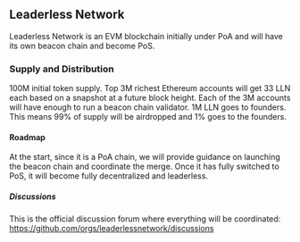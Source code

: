 ## Leaderless Network

Leaderless Network is an EVM blockchain initially under PoA and will have its own beacon chain and become PoS.

### Supply and Distribution 

100M initial token supply.
Top 3M richest Ethereum accounts will get 33 LLN each based on a snapshot at a future block height. Each of the 3M accounts will have enough to run a beacon chain validator. 1M LLN goes to founders. This means 99% of supply will be airdropped and 1% goes to the founders.

#### Roadmap

At the start, since it is a PoA chain, we will provide guidance on launching the beacon chain and coordinate the merge. Once it has fully switched to PoS, it will become fully decentralized and leaderless.

##### Discussions

This is the official discussion forum where everything will be coordinated:  
https://github.com/orgs/leaderlessnetwork/discussions

